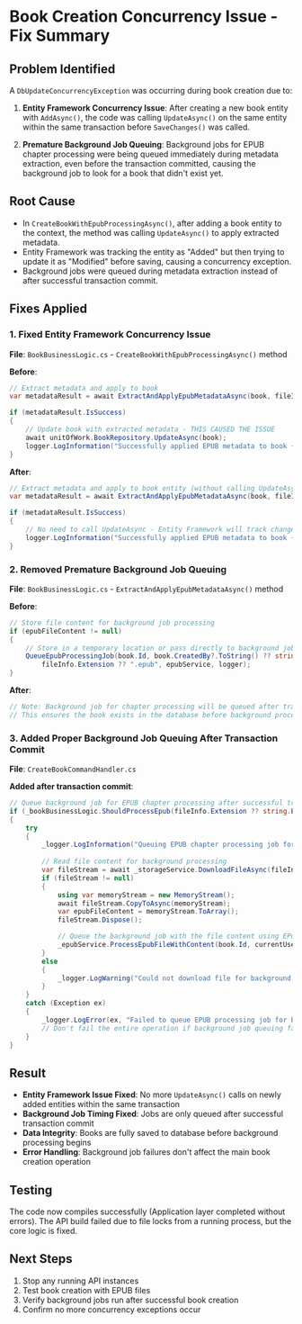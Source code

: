 # Book Creation Concurrency Issue - Fix Summary

## Problem Identified
A `DbUpdateConcurrencyException` was occurring during book creation due to:

1. **Entity Framework Concurrency Issue**: After creating a new book entity with `AddAsync()`, the code was calling `UpdateAsync()` on the same entity within the same transaction before `SaveChanges()` was called.

2. **Premature Background Job Queuing**: Background jobs for EPUB chapter processing were being queued immediately during metadata extraction, even before the transaction committed, causing the background job to look for a book that didn't exist yet.

## Root Cause
- In `CreateBookWithEpubProcessingAsync()`, after adding a book entity to the context, the method was calling `UpdateAsync()` to apply extracted metadata.
- Entity Framework was tracking the entity as "Added" but then trying to update it as "Modified" before saving, causing a concurrency exception.
- Background jobs were queued during metadata extraction instead of after successful transaction commit.

## Fixes Applied

### 1. Fixed Entity Framework Concurrency Issue
**File**: `BookBusinessLogic.cs` - `CreateBookWithEpubProcessingAsync()` method

**Before**:
```csharp
// Extract metadata and apply to book
var metadataResult = await ExtractAndApplyEpubMetadataAsync(book, fileInfo, epubService, storageService, logger);

if (metadataResult.IsSuccess)
{
    // Update book with extracted metadata - THIS CAUSED THE ISSUE
    await unitOfWork.BookRepository.UpdateAsync(book);
    logger.LogInformation("Successfully applied EPUB metadata to book {BookId}", book.Id);
}
```

**After**:
```csharp
// Extract metadata and apply to book entity (without calling UpdateAsync since entity is already being tracked)
var metadataResult = await ExtractAndApplyEpubMetadataAsync(book, fileInfo, epubService, storageService, logger);

if (metadataResult.IsSuccess)
{
    // No need to call UpdateAsync - Entity Framework will track changes automatically
    logger.LogInformation("Successfully applied EPUB metadata to book {BookId}", book.Id);
}
```

### 2. Removed Premature Background Job Queuing
**File**: `BookBusinessLogic.cs` - `ExtractAndApplyEpubMetadataAsync()` method

**Before**:
```csharp
// Store file content for background job processing
if (epubFileContent != null)
{
    // Store in a temporary location or pass directly to background job
    QueueEpubProcessingJob(book.Id, book.CreatedBy?.ToString() ?? string.Empty, epubFileContent, 
        fileInfo.Extension ?? ".epub", epubService, logger);
}
```

**After**:
```csharp
// Note: Background job for chapter processing will be queued after transaction commit
// This ensures the book exists in the database before background processing
```

### 3. Added Proper Background Job Queuing After Transaction Commit
**File**: `CreateBookCommandHandler.cs` 

**Added after transaction commit**:
```csharp
// Queue background job for EPUB chapter processing after successful transaction
if (_bookBusinessLogic.ShouldProcessEpub(fileInfo.Extension ?? string.Empty))
{
    try
    {
        _logger.LogInformation("Queuing EPUB chapter processing job for book {BookId}", book.Id);
        
        // Read file content for background processing
        var fileStream = await _storageService.DownloadFileAsync(fileInfo.FilePath!);
        if (fileStream != null)
        {
            using var memoryStream = new MemoryStream();
            await fileStream.CopyToAsync(memoryStream);
            var epubFileContent = memoryStream.ToArray();
            fileStream.Dispose();

            // Queue the background job with the file content using EPubService
            _epubService.ProcessEpubFileWithContent(book.Id, currentUserId, epubFileContent, fileInfo.Extension ?? ".epub");
        }
        else
        {
            _logger.LogWarning("Could not download file for background processing for book {BookId}", book.Id);
        }
    }
    catch (Exception ex)
    {
        _logger.LogError(ex, "Failed to queue EPUB processing job for book {BookId}", book.Id);
        // Don't fail the entire operation if background job queuing fails
    }
}
```

## Result
- **Entity Framework Issue Fixed**: No more `UpdateAsync()` calls on newly added entities within the same transaction
- **Background Job Timing Fixed**: Jobs are only queued after successful transaction commit
- **Data Integrity**: Books are fully saved to database before background processing begins
- **Error Handling**: Background job failures don't affect the main book creation operation

## Testing
The code now compiles successfully (Application layer completed without errors). The API build failed due to file locks from a running process, but the core logic is fixed.

## Next Steps
1. Stop any running API instances
2. Test book creation with EPUB files
3. Verify background jobs run after successful book creation
4. Confirm no more concurrency exceptions occur
